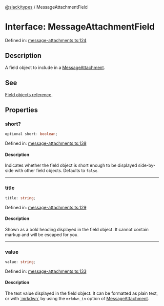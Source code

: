 [@slack/types](../index.md) / MessageAttachmentField

# Interface: MessageAttachmentField

Defined in: [message-attachments.ts:124](https://github.com/slackapi/node-slack-sdk/blob/main/packages/types/src/message-attachments.ts#L124)

## Description

A field object to include in a [MessageAttachment](MessageAttachment.md).

## See

[Field objects reference](https://docs.slack.dev/messaging/formatting-message-text#attachments).

## Properties

### short?

```ts
optional short: boolean;
```

Defined in: [message-attachments.ts:138](https://github.com/slackapi/node-slack-sdk/blob/main/packages/types/src/message-attachments.ts#L138)

#### Description

Indicates whether the field object is short enough to be displayed side-by-side with
other field objects. Defaults to `false`.

***

### title

```ts
title: string;
```

Defined in: [message-attachments.ts:129](https://github.com/slackapi/node-slack-sdk/blob/main/packages/types/src/message-attachments.ts#L129)

#### Description

Shown as a bold heading displayed in the field object. It cannot contain markup and
will be escaped for you.

***

### value

```ts
value: string;
```

Defined in: [message-attachments.ts:133](https://github.com/slackapi/node-slack-sdk/blob/main/packages/types/src/message-attachments.ts#L133)

#### Description

The text value displayed in the field object. It can be formatted as plain text, or with [\`mrkdwn\`](https://docs.slack.dev/messaging/formatting-message-text) by using the `mrkdwn_in` option of [MessageAttachment](MessageAttachment.md).
